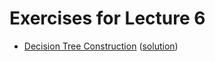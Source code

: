 # Exercises for Lecture 6

  * [Decision Tree Construction](exercise-6-classif_basic.pdf) ([solution](exercise-6-classif_basic-sol.pdf))
